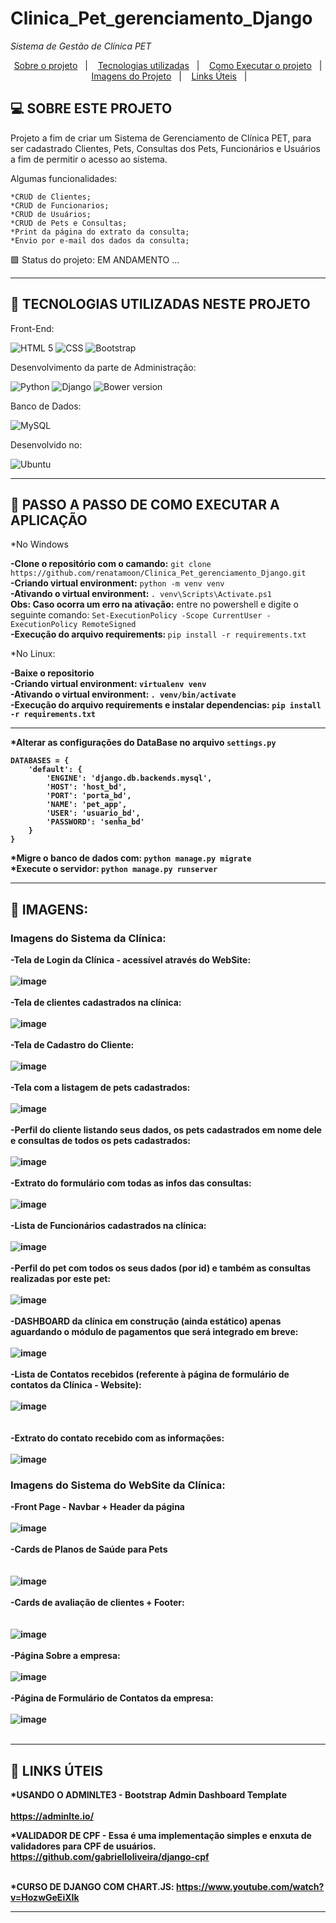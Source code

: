 # Clinica_Pet_gerenciamento_Django
<i>Sistema de Gestão de Clínica PET</i>

<p align="center">
  <a href="#projeto">Sobre o projeto</a>&nbsp;&nbsp;&nbsp;|&nbsp;&nbsp;&nbsp;
  <a href="#tecnologias">Tecnologias utilizadas</a>&nbsp;&nbsp;&nbsp;|&nbsp;&nbsp;&nbsp;
  <a href="#instalacao">Como Executar o projeto</a>&nbsp;&nbsp;&nbsp;|&nbsp;&nbsp;&nbsp; 
  <a href="#imagens">Imagens do Projeto</a>&nbsp;&nbsp;&nbsp;|&nbsp;&nbsp;&nbsp; 
  <a href="#links_apps">Links Úteis</a>&nbsp;&nbsp;&nbsp;|&nbsp;&nbsp;&nbsp;
 
</p>

## <a id="projeto"> 💻 SOBRE ESTE PROJETO </a>

Projeto a fim de criar um Sistema de Gerenciamento de Clínica PET, para ser cadastrado Clientes,
Pets, Consultas dos Pets, Funcionários e Usuários a fim de permitir o acesso ao sistema.

Algumas funcionalidades:

    *CRUD de Clientes;
    *CRUD de Funcionarios;
    *CRUD de Usuários;
    *CRUD de Pets e Consultas;
    *Print da página do extrato da consulta;
    *Envio por e-mail dos dados da consulta;

🟩 Status do projeto: EM ANDAMENTO ... <br>

<hr>
  
  ## <a id="tecnologias"> 🧪 TECNOLOGIAS UTILIZADAS NESTE PROJETO </a>

Front-End:

![HTML 5](https://img.shields.io/badge/HTML5-E34F26?style=for-the-badge&logo=html5&logoColor=white)
![CSS](https://img.shields.io/badge/CSS3-1572B6?style=for-the-badge&logo=css3&logoColor=white)
![Bootstrap](https://img.shields.io/badge/Bootstrap-563D7C?style=for-the-badge&logo=bootstrap&logoColor=white)

Desenvolvimento da parte de Administração:

![Python](https://img.shields.io/badge/Python-3776AB?style=for-the-badge&logo=python&logoColor=white)
![Django](https://img.shields.io/badge/Django-092E20?style=for-the-badge&logo=django&logoColor=green)
![Bower version](https://img.shields.io/bower/v/adminlte.svg)

Banco de Dados:

![MySQL](https://img.shields.io/badge/MySQL-00000F?style=for-the-badge&logo=mysql&logoColor=white)

Desenvolvido no:

![Ubuntu](https://img.shields.io/badge/Ubuntu-E95420?style=for-the-badge&logo=ubuntu&logoColor=white)

<hr>

## <a id="instalacao"> 🔴 PASSO A PASSO DE COMO EXECUTAR A APLICAÇÃO </a> 

*No Windows

<b>-Clone o repositório com o camando:</b> `git clone https://github.com/renatamoon/Clinica_Pet_gerenciamento_Django.git` <br>
<b>-Criando virtual environment:</b> `python -m venv venv`<br>
<b>-Ativando o virtual environment: </b>`. venv\Scripts\Activate.ps1`<br>
<b>Obs: Caso ocorra um erro na ativação:</b> entre no powershell e digite o seguinte comando: `Set-ExecutionPolicy -Scope CurrentUser -ExecutionPolicy RemoteSigned`<br>
<b>-Execução do arquivo requirements: </b>`pip install -r requirements.txt`<br>

*No Linux:

<b>-Baixe o repositorio<br>
<b>-Criando virtual environment:</b> `virtualenv venv`<br>
<b>-Ativando o virtual environment:</b> `. venv/bin/activate`<br>
<b>-Execução do arquivo requirements e instalar dependencias:</b> `pip install -r requirements.txt`<br>
  
 <hr> 
  
*Alterar as configurações do DataBase no arquivo <b>`settings.py`</b> <br>

```
DATABASES = {
    'default': {
        'ENGINE': 'django.db.backends.mysql',
        'HOST': 'host_bd',
        'PORT': 'porta_bd',
        'NAME': 'pet_app',
        'USER': 'usuario_bd',
        'PASSWORD': 'senha_bd'    
    }
}
```
 *Migre o banco de dados com: `python manage.py migrate` <br>
 *Execute o servidor: `python manage.py runserver` <br>
  
<hr>

## <a id="imagens"> 🔴 IMAGENS: </a> 
  
### Imagens do Sistema da Clínica: <br>
  
-Tela de Login da Clínica - acessível através do WebSite:<br><br>
![image](https://user-images.githubusercontent.com/87100340/147599710-af375aef-c7c0-4dd7-8fb2-af777482f28c.png)
<br>  
-Tela de clientes cadastrados na clínica:<br><br>
![image](https://user-images.githubusercontent.com/87100340/145456158-80ad12f2-8049-45d5-a409-d899cfb1f9c1.png)
<br><br>
-Tela de Cadastro do Cliente:<br><br>
![image](https://user-images.githubusercontent.com/87100340/145456795-82fbb790-b016-4a09-a9cd-247ee0c8ff55.png)
<br><br>
-Tela com a listagem de pets cadastrados:<br><br>
![image](https://user-images.githubusercontent.com/87100340/145456212-2d5c9e63-a3fa-47e0-a1a3-d20a76f99b00.png)
<br><br>
-Perfil do cliente listando seus dados, os pets cadastrados em nome dele e consultas de todos os pets cadastrados:<br>  
![image](https://user-images.githubusercontent.com/87100340/145456320-91190927-1ac3-40bd-b935-355c35bb92ae.png)
<br><br>
-Extrato do formulário com todas as infos das consultas:<br><br>
![image](https://user-images.githubusercontent.com/87100340/145456372-652f9c2a-4696-45ce-a83f-e0305e06c9fa.png)
<br><br>
-Lista de Funcionários cadastrados na clínica:<br><br>
![image](https://user-images.githubusercontent.com/87100340/145456266-f7bc5aad-358f-4930-9035-4051efac0e3f.png)
<br><br>
-Perfil do pet com todos os seus dados (por id) e também as consultas realizadas por este pet:
<br><br>
![image](https://user-images.githubusercontent.com/87100340/145456440-e3586279-1cea-4264-8b7a-abb56e7d3ebf.png)
<br><br>
-DASHBOARD da clínica em construção (ainda estático) apenas aguardando o módulo de pagamentos que será integrado em breve:
<br><br>
![image](https://user-images.githubusercontent.com/87100340/145456551-61791d57-a679-4223-b03d-3eaf0b476499.png)
<br><br>
-Lista de Contatos recebidos (referente à página de formulário de contatos da Clínica - Website):
<br><br>
![image](https://user-images.githubusercontent.com/87100340/147599401-9cd6e564-243e-4d75-b2f6-47d92346b159.png)
<br><br>  
-Extrato do contato recebido com as informações:
<br><br>
![image](https://user-images.githubusercontent.com/87100340/147599488-8c174e0e-7300-4aee-b0b6-63e657661b60.png)
<br>
  
### Imagens do Sistema do WebSite da Clínica: <br>

-Front Page - Navbar + Header da página<br><br>
![image](https://user-images.githubusercontent.com/87100340/147599881-19ca8efd-f139-4017-bc8b-a1653488876f.png)
<br><br>
-Cards de Planos de Saúde para Pets<br><br>  
![image](https://user-images.githubusercontent.com/87100340/147599925-1137a78f-8e08-4345-8dba-4b98998868a9.png)
  <br><br>
-Cards de avaliação de clientes + Footer: <br><br>  
![image](https://user-images.githubusercontent.com/87100340/147599999-771cff5a-96fc-4dde-aa11-98108a93a1d6.png)
<br><br>
-Página Sobre a empresa:<br><br>
![image](https://user-images.githubusercontent.com/87100340/147600041-9604d256-8440-4804-8605-63e815d8cc3b.png)
<br><br>
-Página de Formulário de Contatos da empresa:<br><br>
![image](https://user-images.githubusercontent.com/87100340/147600070-3a7d4127-53c5-4463-92f6-7e811b9dcd08.png)
<br><br>

<hr>
  
## <a id="links_apps"> 🔴 LINKS ÚTEIS </a> 

*USANDO O ADMINLTE3 - Bootstrap Admin Dashboard Template<br>
<br>
https://adminlte.io/<br>  

*VALIDADOR DE CPF - Essa é uma implementação simples e enxuta de validadores para CPF de usuários.
https://github.com/gabrielloliveira/django-cpf<br>
<br>

*CURSO DE DJANGO COM CHART.JS: https://www.youtube.com/watch?v=HozwGeEiXIk
<hr>
